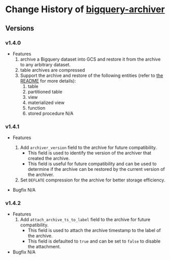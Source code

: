 # Change History of [bigquery-archiver](README.md)

## Versions
### v1.4.0
- Features
  1. archive a Bigquery dataset into GCS and restore it from the archive to any arbitrary dataset.
  2. table archives are compressed
  3. Support the archive and restore of the following entities (refer to [the README](README.md) for more details):
     1. table 
     2. partitioned table
     3. view
     4. materialized view
     5. function
     6. stored procedure
N/A

### v1.4.1
- Features
  1. Add `archiver_version` field to the archive for future compatibility.
     - This field is used to identify the version of the archiver that created the archive.
     - This field is useful for future compatibility and can be used to determine if the archive can be restored by the current version of the archiver.
  2. Set `DEFLATE` compression for the archive for better storage efficiency.

- Bugfix
N/A

### v1.4.2
- Features
  1. Add `attach_archive_ts_to_label` field to the archive for future compatibility.
     - This field is used to attach the archive timestamp to the label of the archive.
     - This field is defaulted to `true` and can be set to `false` to disable the attachment.
- Bugfix
N/A